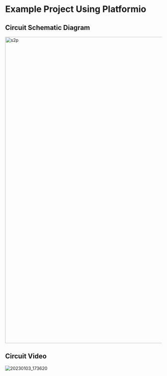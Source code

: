# Example Project Using Platformio

## Circuit Schematic Diagram
<img width="983" alt="s2p" src="https://user-images.githubusercontent.com/391431/210318676-17233847-d29c-450c-a14d-52e4d1e5d0b7.png">


## Circuit Video

![20230103_173620](https://user-images.githubusercontent.com/391431/210300858-05f693ec-d51a-4c6d-9fb3-8aaa2b0b72b0.gif)
